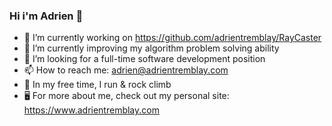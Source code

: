 ### Hi i'm Adrien 👋

- 🔭 I’m currently working on https://github.com/adrientremblay/RayCaster
- 🌱 I’m currently improving my algorithm problem solving ability
- 👯 I’m looking for a full-time software development position
- 📫 How to reach me: adrien@adrientremblay.com
- 🧗 In my free time, I run & rock climb
- 🖥️ For more about me, check out my personal site: https://www.adrientremblay.com
